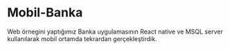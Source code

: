# Mobil-Banka
Web örnegini yaptığımız Banka  uygulamasının React native ve MSQL server kullanılarak mobil ortamda  tekrardan gerçekleştirdik.
